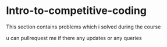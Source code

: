 # Intro-to-competitive-coding
This section contains problems which i solved during the course


u can pullrequest me if there any updates or any queries
